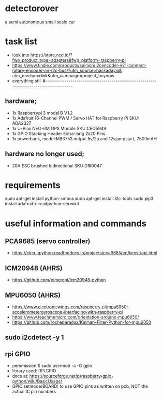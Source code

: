 # detectorover
a semi autonomous small scale car 

# task list
-    look into https://store.ncd.io/?fwp_product_type=adapters&fwp_platform=raspberry-pi
-   https://www.tindie.com/products/saimon/i2cencoder-v21-connect-rotary-encoder-on-i2c-bus/?utm_source=hackadayio& utm_medium=link&utm_campaign=project_buynow
-   everything still
#----------------------------------------------------------------------------------------

## hardware;
-   1x Raspberrypi 3 model B V1.2
-   1x Adafruit 16-Channel PWM / Servo HAT for Raspberry Pi SKU: ADA2327
-   1x U-Blox NEO-6M GPS Module SKU:CEO5949
-   1x GPIO Stacking Header Extra-long 2x20 Pins
-   1x powerbank, model:MB3753 output 5v/2a and 12vjumpstart, 7500mAH

## hardware no longer used;
-   20A ESC brushed bidirectional SKU:DRI0047

# requirements
sudo apt-get install python-smbus
sudo apt-get install i2c-tools
sudo pip3 install adafruit-circuitpython-servokit


# useful information and commands

## PCA9685 (servo controller)
-   https://circuitpython.readthedocs.io/projects/pca9685/en/latest/api.html

## ICM20948 (AHRS)
-   https://github.com/pimoroni/icm20948-python

## MPU6050 (AHRS)
-   https://www.electronicwings.com/raspberry-pi/mpu6050-accelerometergyroscope-interfacing-with-raspberry-pi
-   https://www.teachmemicro.com/orientation-arduino-mpu6050/
-   https://github.com/rocheparadox/Kalman-Filter-Python-for-mpu6050

## sudo i2cdetect -y 1
## rpi GPIO
-   persmission
$ sudo usermod -a -G gpio <username>
-   library used: RPi.GPIO
-   docs at: https://sourceforge.net/p/raspberry-gpio-python/wiki/BasicUsage/
- GPIO.setmode(BOARD) to use GPIO pins as written on pcb, NOT the actual IC pin numbers